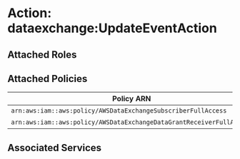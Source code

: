 # Action: dataexchange:UpdateEventAction

## Attached Roles

## Attached Policies

| Policy ARN | Policy Name |
|------------|-------------|
| `arn:aws:iam::aws:policy/AWSDataExchangeSubscriberFullAccess` | [AWSDataExchangeSubscriberFullAccess](../policies.md#awsdataexchangesubscriberfullaccess) |
| `arn:aws:iam::aws:policy/AWSDataExchangeDataGrantReceiverFullAccess` | [AWSDataExchangeDataGrantReceiverFullAccess](../policies.md#awsdataexchangedatagrantreceiverfullaccess) |

## Associated Services

